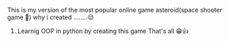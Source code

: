 This is my version of the most popular online game asteroid(space shooter game 🚀)
why i created ........😒
1. Learnig OOP in python by creating this game
 That's all 😁👍
